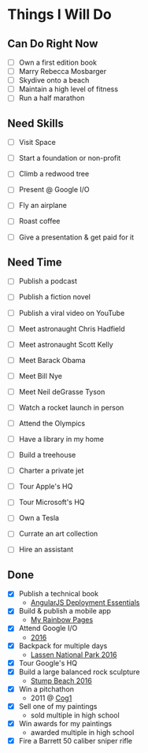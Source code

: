 # Things I Will Do


## Can Do Right Now

- [ ] Own a first edition book
- [ ] Marry Rebecca Mosbarger
- [ ] Skydive onto a beach
- [ ] Maintain a high level of fitness
- [ ] Run a half marathon

## Need Skills

- [ ] Visit Space
- [ ] Start a foundation or non-profit
- [ ] Climb a redwood tree
- [ ] Present @ Google I/O
- [ ] Fly an airplane
- [ ] Roast coffee
- [ ] Give a presentation & get paid for it


## Need Time

- [ ] Publish a podcast
- [ ] Publish a fiction novel
- [ ] Publish a viral video on YouTube
- [ ] Meet astronaught Chris Hadfield
- [ ] Meet astronaught Scott Kelly
- [ ] Meet Barack Obama
- [ ] Meet Bill Nye
- [ ] Meet Neil deGrasse Tyson
- [ ] Watch a rocket launch in person
- [ ] Attend the Olympics
- [ ] Have a library in my home
- [ ] Build a treehouse
- [ ] Charter a private jet
- [ ] Tour Apple's HQ
- [ ] Tour Microsoft's HQ
- [ ] Own a Tesla
- [ ] Currate an art collection
- [ ] Hire an assistant



## Done

- [X] Publish a technical book
  - [AngularJS Deployment Essentials](https://www.packtpub.com/web-development/angularjs-deployment-essentials)
- [X] Build & publish a mobile app
  - [My Rainbow Pages](https://play.google.com/store/apps/details?id=com.ionicframework.rainbowpages177570&hl=en)
- [X] Attend Google I/O
  - [2016](https://events.google.com/io2016/)
- [X] Backpack for multiple days
  - [Lassen National Park 2016](https://goo.gl/photos/GDx3kFDZ91A3an7a9)
- [X] Tour Google's HQ
- [X] Build a large balanced rock sculpture
  - [Stump Beach 2016](https://goo.gl/photos/MW162iSPXwN3tD4K8)
- [X] Win a pitchathon
  - 2011 @ [Cog1](http://cog1.com/)
- [X] Sell one of my paintings
  - sold multiple in high school
- [X] Win awards for my paintings
  - awarded multiple in high school
- [X] Fire a Barrett 50 caliber sniper rifle
